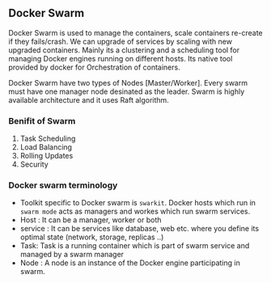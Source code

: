 ## Docker Swarm

Docker Swarm is used to manage the containers, scale containers re-create if they fails/crash. We can upgrade of services by scaling with new upgraded containers. Mainly its a clustering and a scheduling tool for managing Docker engines running on different hosts. Its native tool provided by docker for Orchestration of containers. 

Docker Swarm have two types of Nodes [Master/Worker]. Every swarm must have one manager node desinated as the leader. Swarm is highly available architecture and it uses Raft algorithm. 

### Benifit of Swarm

1. Task Scheduling
2. Load Balancing
3. Rolling Updates
4. Security

### Docker swarm terminology

* Toolkit specific to Docker swarm is ```swarkit```. Docker hosts which run in ```swarm mode``` acts as managers and workes which run swarm services.
* Host : It can be a manager, worker or both
* service : It can be services like database, web etc. where you define its optimal state (network, storage, replicas ..)
* Task: Task is a running container which is part of swarm service and managed by a swarm manager
* Node : A node is an instance of the Docker engine participating in swarm.
